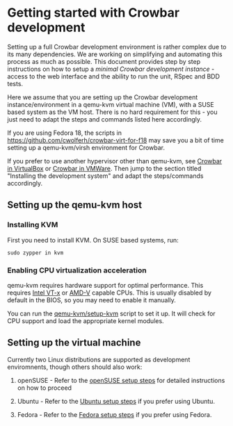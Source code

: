 # Getting started with Crowbar development

Setting up a full Crowbar development environment is rather complex due to its
many dependencies. We are working on simplifying and automating this process as
much as possible. This document provides step by step instructions on how to
setup a _minimal Crowbar development instance_ - access to the web interface
and the ability to run the unit, RSpec and BDD tests.

Here we assume that you are setting up the Crowbar development
instance/environment in a qemu-kvm virtual machine (VM), with a SUSE based
system as the VM host. There is no hard requirement for this - you just need to
adapt the steps and commands listed here accordingly.

If you are using Fedora 18, the scripts in
https://github.com/cwolferh/crowbar-virt-for-f18 may save you a bit of
time setting up a qemu-kvm/virsh environment for Crowbar.

If you prefer to use another hypervisor other than qemu-kvm, see [Crowbar in
VirtualBox](https://github.com/crowbar/crowbar/wiki/Running-Crowbar-in-VirtualBox-VMs)
or [Crowbar in VMWare](https://github.com/crowbar/crowbar/wiki/Running-Crowbar-in-VMWare-VMs).
Then jump to the section titled "Installing the development system" and adapt
the steps/commands accordingly.

## Setting up the qemu-kvm host

### Installing KVM

First you need to install KVM. On SUSE based systems, run:

    sudo zypper in kvm

### Enabling CPU virtualization acceleration

qemu-kvm requires hardware support for optimal performance. This requires
[Intel VT-x](http://en.wikipedia.org/wiki/X86_virtualization#Intel_virtualization_.28VT-x.29)
or [AMD-V](http://en.wikipedia.org/wiki/X86_virtualization#AMD_virtualization_.28AMD-V.29)
capable CPUs. This is usually disabled by default in the BIOS, so you may need
to enable it manually.

You can run the [qemu-kvm/setup-kvm](https://github.com/crowbar/crowbar/blob/master/dev-setup/qemu-kvm/setup-kvm)
script to set it up. It will check for CPU support and load the appropriate
kernel modules.

## Setting up the virtual machine

Currently two Linux distributions are supported as development enviromnents,
though others should also work:

1. openSUSE - Refer to the [openSUSE setup steps](openSUSE-dev-env.md) for
   detailed instructions on how to proceed

1. Ubuntu - Refer to the [Ubuntu setup steps](Ubuntu-dev-env.md) if you prefer
   using Ubuntu.

1. Fedora - Refer to the [Fedora setup steps](fedora-dev-env.md) if you prefer
   using Fedora.
